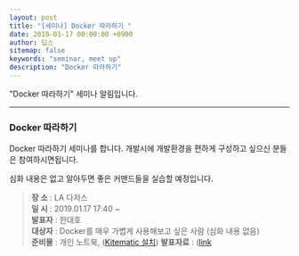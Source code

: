 ```yaml
---
layout: post
title: "[세미나] Docker 따라하기 "
date: 2019-01-17 00:00:00 +0900
author: 딥스
sitemap: false
keywords: "seminar, meet up"
description: "Docker 따라하기"
---
```


"Docker 따라하기" 세미나 알림입니다.

---

### Docker 따라하기

Docker 따라하기 세미나를 합니다. 개발시에 개발환경을 편하게 구성하고 싶으신 분들은 참여하시면됩니다. 

심화 내용은 없고 알아두면 좋은 커맨드들을 실습할 예정입니다.

> **장 소** : LA 다저스  
> **일 시** : 2019.01.17 17:40 ~  
> **발표자** : 한대호  
> **대상자** : Docker를 매우 가볍게 사용해보고 싶은 사람 (심화 내용 없음)  
> **준비물** : 개인 노트북, ([Kitematic 설치](https://kitematic.com/))
> **발표자료** : ([link](https://docs.google.com/presentation/d/1KrBKvk--cX-GC6YkOnaNqg5X2kV8YWFTdGgL8kF47NU/edit?usp=sharing)
